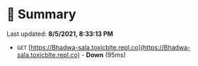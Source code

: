 # 📖 Summary
Last updated: **8/5/2021, 8:33:13 PM**

- `GET` [https://Bhadwa-sala.toxicblte.repl.co](https://Bhadwa-sala.toxicblte.repl.co) - **Down** (95ms)
